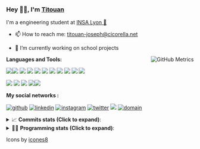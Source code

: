 <!--
**titouan-joseph/titouan-joseph** is a ✨ _special_ ✨ repository because its `README.md` (this file) appears on your GitHub profile.

Here are some ideas to get you started:

- 🔭 I’m currently working on ...
- 🌱 I’m currently learning ...
- 👯 I’m looking to collaborate on ...
- 🤔 I’m looking for help with ...
- 💬 Ask me about ...
- 📫 How to reach me: ...
- 😄 Pronouns: ...
- ⚡ Fun fact: ...
-->

### Hey 👋🏽, I'm [Titouan](https://github.com/Titouan-Joseph) 

I'm a engineering student at  [INSA Lyon 🦏](https://www.insa-lyon.fr/en/)

- 📫 How to reach me: [titouan-joseph@cicorella.net](mailto:titouan-joseph@cicorella.net)
- 🔭 I’m currently working on school projects


  <img align="right" alt="GitHub Metrics" src="https://metrics.lecoq.io/titouan-joseph" />

**Languages and Tools:**

[<img src="https://img.icons8.com/color/48/000000/python.png"/>]()[<img src="https://img.icons8.com/color/48/000000/java-coffee-cup-logo.png"/>]() [<img src="https://img.icons8.com/color/48/000000/c-programming.png"/>]() [<img src="https://img.icons8.com/color/48/000000/javascript.png"/>]() [<img src="https://img.icons8.com/color/48/000000/selenium-test-automation.png"/>]() [<img src="https://img.icons8.com/color/48/000000/git.png"/>]() [<img src="https://img.icons8.com/color/48/000000/console.png"/>]() [<img src="https://img.icons8.com/color/48/000000/android-os.png"/>]() [<img src="https://img.icons8.com/color/48/000000/pycharm.png"/>]() [<img src="https://img.icons8.com/color/48/000000/virtualbox.png"/>]() [<img src="https://img.icons8.com/color/48/000000/windows-10.png"/>]()

[<img src="https://img.icons8.com/color/48/000000/linux.png"/>]() [<img src="https://img.icons8.com/color/48/000000/nginx.png"/>]() [<img src="https://img.icons8.com/color/48/000000/raspberry-pi.png"/>]() [<img src="https://img.icons8.com/color/48/000000/docker.png"/>]()[<img src="https://img.icons8.com/color/48/000000/visual-studio-code-2019.png"/>]()

**My social networks :**

[<img src='https://img.icons8.com/fluent/48/000000/github.png' alt="github">](https://github.com/titouan-joseph)  [<img src='https://img.icons8.com/color/48/000000/linkedin.png' alt='linkedin'>](https://www.linkedin.com/in/titouan-joseph-revol/)  [<img src='https://img.icons8.com/color/48/000000/instagram-new.png' alt='instagram'>](https://www.instagram.com/tit_re/)  [<img src='https://img.icons8.com/color/48/000000/twitter.png' alt='twitter'>](https://twitter.com/josephrevol) [<img src="https://img.icons8.com/color/48/000000/facebook.png"/>](https://www.facebook.com/titre01) [<img src="https://img.icons8.com/fluent/48/000000/domain.png" alt="domain"/>](https://titouan-joseph.cicorella.net)

<details>
 <summary>📈 <b>Commits stats (Click to expand)</b>: </summary>
    <a href="https://sourcerer.io/titouan-joseph"><img src="https://img.shields.io/badge/Python-148%20commits-orange.svg" alt=""></a>
    <a href="https://sourcerer.io/titouan-joseph"><img src="https://img.shields.io/badge/Java-27%20commits-orange.svg" alt=""></a>
    <a href="https://sourcerer.io/titouan-joseph"><img src="https://img.shields.io/badge/C-23%20commits-orange.svg" alt=""></a>
    <a href="https://sourcerer.io/titouan-joseph"><img src="https://img.shields.io/badge/JavaScript-18%20commits-orange.svg" alt=""></a>
</details>


<details>
 <summary>👨‍💻 <b>Programming stats (Click to expand)</b>: </summary>
<!--START_SECTION:waka-->
**🐱 My Github Data** 

> 🏆 257 Contributions in the Year 2021
 > 
> 📦 58.2 kB Used in Github's Storage 
 > 
> 🚫 Not Opted to Hire
 > 
> 📜 28 Public Repositories 
 > 
> 🔑 2 Private Repositories  
 > 
**I'm an Early 🐤** 

```text
🌞 Morning    105 commits    ████░░░░░░░░░░░░░░░░░░░░░   17.02% 
🌆 Daytime    242 commits    █████████░░░░░░░░░░░░░░░░   39.22% 
🌃 Evening    208 commits    ████████░░░░░░░░░░░░░░░░░   33.71% 
🌙 Night      62 commits     ██░░░░░░░░░░░░░░░░░░░░░░░   10.05%

```
📅 **I'm Most Productive on Wednesday** 

```text
Monday       87 commits     ███░░░░░░░░░░░░░░░░░░░░░░   14.1% 
Tuesday      84 commits     ███░░░░░░░░░░░░░░░░░░░░░░   13.61% 
Wednesday    131 commits    █████░░░░░░░░░░░░░░░░░░░░   21.23% 
Thursday     100 commits    ████░░░░░░░░░░░░░░░░░░░░░   16.21% 
Friday       83 commits     ███░░░░░░░░░░░░░░░░░░░░░░   13.45% 
Saturday     54 commits     ██░░░░░░░░░░░░░░░░░░░░░░░   8.75% 
Sunday       78 commits     ███░░░░░░░░░░░░░░░░░░░░░░   12.64%

```


📊 **This Week I Spent My Time On** 

```text
⌚︎ Time Zone: Europe/Paris

💬 Programming Languages: 
Other                    28 hrs 22 mins      ███████████████████░░░░░░   79.43% 
Docker                   2 hrs 25 mins       █░░░░░░░░░░░░░░░░░░░░░░░░   6.81% 
JavaScript               1 hr 34 mins        █░░░░░░░░░░░░░░░░░░░░░░░░   4.43% 
JSON                     1 hr 4 mins         ░░░░░░░░░░░░░░░░░░░░░░░░░   3.01% 
Markdown                 1 hr 3 mins         ░░░░░░░░░░░░░░░░░░░░░░░░░   2.98%

🔥 Editors: 
Browser                  27 hrs 55 mins      ███████████████████░░░░░░   78.19% 
VS Code                  4 hrs 10 mins       ███░░░░░░░░░░░░░░░░░░░░░░   11.71% 
WebStorm                 3 hrs 12 mins       ██░░░░░░░░░░░░░░░░░░░░░░░   8.98% 
Bash                     24 mins             ░░░░░░░░░░░░░░░░░░░░░░░░░   1.12%

🐱‍💻 Projects: 
Stage-DevOps             28 hrs 9 mins       ███████████████████░░░░░░   78.81% 
Overbookd                4 hrs 53 mins       ███░░░░░░░░░░░░░░░░░░░░░░   13.71% 
ClaireThiebaut_5_060521  1 hr 28 mins        █░░░░░░░░░░░░░░░░░░░░░░░░   4.11% 
Terminal                 45 mins             ░░░░░░░░░░░░░░░░░░░░░░░░░   2.14% 
p5_Wilson_Furtado        15 mins             ░░░░░░░░░░░░░░░░░░░░░░░░░   0.74%

💻 Operating System: 
Windows                  35 hrs 19 mins      ████████████████████████░   98.88% 
Linux                    24 mins             ░░░░░░░░░░░░░░░░░░░░░░░░░   1.12%

```

**I Mostly Code in Python** 

```text
Python                   18 repos            ██████████████░░░░░░░░░░░   56.25% 
JavaScript               3 repos             ██░░░░░░░░░░░░░░░░░░░░░░░   9.38% 
HTML                     2 repos             █░░░░░░░░░░░░░░░░░░░░░░░░   6.25% 
C                        2 repos             █░░░░░░░░░░░░░░░░░░░░░░░░   6.25% 
MATLAB                   2 repos             █░░░░░░░░░░░░░░░░░░░░░░░░   6.25%

```



 Last Updated on 13/06/2021
<!--END_SECTION:waka-->

</details>

Icons by [icones8](https://icones8.fr/)
